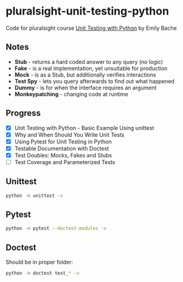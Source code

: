 # pluralsight-unit-testing-python

Code for pluralsight course [Unit Testing with Python](https://app.pluralsight.com/library/courses/unit-testing-python/table-of-contents)
by Emily Bache

## Notes

- **Stub** - returns a hard coded answer to any query (no logic)
- **Fake** - is a real implementation, yet unsuitable for production
- **Mock** - is as a Stub, but additionally verifies interactions
- **Test Spy** - lets you query afterwards to find out what happened
- **Dummy** - is for when the interface requires an argument
- **Monkeypatching** - changing code at runtime

## Progress

 - [x] Unit Testing with Python - Basic Example Using unittest
 - [x] Why and When Should You Write Unit Tests
 - [x] Using Pytest for Unit Testing in Python
 - [x] Testable Documentation with Doctest
 - [x] Test Doubles: Mocks, Fakes and Stubs
 - [ ] Test Coverage and Parameterized Tests

## Unittest

```bash
python -m unittest -v
```

## Pytest

```bash
python -m pytest --doctest-modules -v
```

## Doctest

Should be in proper folder:
```bash
python -m doctest test_* -v
```
